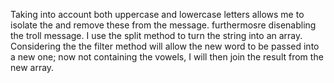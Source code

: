 Taking into account both uppercase and lowercase letters allows me to isolate the and remove these from the message. furthermosre disenabling the troll message. I use the split method to turn the string into an array.
Considering the the filter method will allow the new word to be passed into a new one; now not containing the vowels, I will then join the result from the new array.